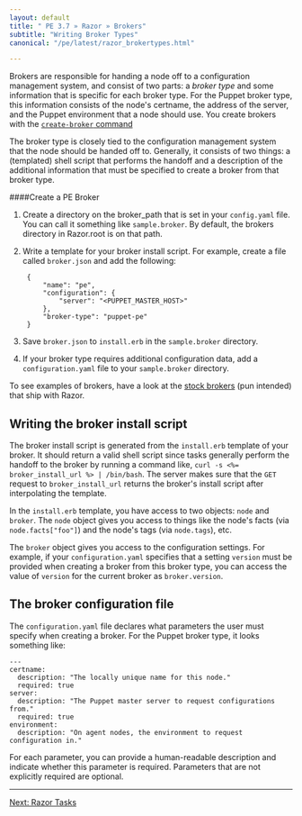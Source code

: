 ```yaml
---
layout: default
title: " PE 3.7 » Razor » Brokers"
subtitle: "Writing Broker Types"
canonical: "/pe/latest/razor_brokertypes.html"

---
```


Brokers are responsible for handing a node off to a configuration management system, and consist of two parts: a *broker type* and some information that is specific for each broker type. For the Puppet broker type, this information consists of the node's certname, the address of the server, and the Puppet environment that a node should use. You create brokers with the [`create-broker` command](https://github.com/puppetlabs/razor-server/blob/master/doc/api.md)

The broker type is closely tied to the configuration management system that the node should be handed off to. Generally, it consists of two things: a (templated) shell script that performs the handoff and a description of the additional information that must be specified to create a broker from that broker type.

####Create a PE Broker

1. Create a directory on the broker_path that is set in your `config.yaml` file. You can call it something like `sample.broker`. By default, the brokers directory in Razor.root is on that path.
2. Write a template for your broker install script. For example, create a file called `broker.json` and add the following:

		{
			"name": "pe",
			"configuration": {
				"server": "<PUPPET_MASTER_HOST>"
			},
			"broker-type": "puppet-pe"
		}

3. Save `broker.json` to `install.erb` in the `sample.broker` directory. 

4. If your broker type requires additional configuration data, add a `configuration.yaml` file to your `sample.broker` directory.


To see examples of brokers, have a look at the [stock brokers](https://github.com/puppetlabs/razor-server/tree/master/brokers) (pun intended) that ship with Razor.

## Writing the broker install script

The broker install script is generated from the `install.erb` template of your broker. It should return a valid shell script since tasks generally perform the handoff to the broker by running a command like, `curl -s <%= broker_install_url %> | /bin/bash`. The server makes sure that the `GET` request to `broker_install_url` returns the broker's install script after interpolating the template.

In the `install.erb` template, you have access to two objects: `node` and `broker`. The `node` object gives you access to things like the node's facts (via `node.facts["foo"]`) and the node's tags (via `node.tags`), etc.

The `broker` object gives you access to the configuration settings. For example, if your `configuration.yaml` specifies that a setting `version` must be provided when creating a broker from this broker type, you can access the value of `version` for the current broker as `broker.version`.

## The broker configuration file

The `configuration.yaml` file declares what parameters the user must specify when creating a broker. For the Puppet broker type, it looks something like:

    ---
    certname:
      description: "The locally unique name for this node."
      required: true
    server:
      description: "The Puppet master server to request configurations from."
      required: true
    environment:
      description: "On agent nodes, the environment to request configuration in."

For each parameter, you can provide a human-readable description and indicate whether this parameter is required. Parameters that are not explicitly required are optional.


* * *


[Next: Razor Tasks](./razor_tasks.html)
